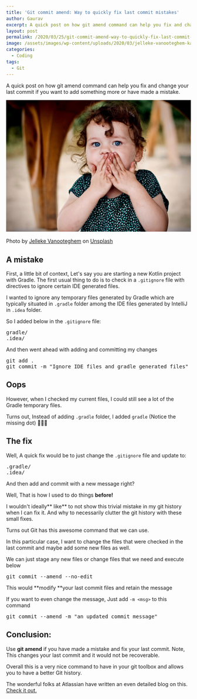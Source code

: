 ```yaml
---
title: 'Git commit amend: Way to quickly fix last commit mistakes'
author: Gaurav
excerpt: A quick post on how git amend command can help you fix and change your last commit if you want to add something more or have made a mistake.
layout: post
permalink: /2020/03/25/git-commit-amend-way-to-quickly-fix-last-commit-mistakes/
image: /assets/images/wp-content/uploads/2020/03/jelleke-vanooteghem-kabtmcdcabk-unsplash.jpg
categories:
  - Coding
tags:
  - Git
---
```

A quick post on how git amend command can help you fix and change your last commit if you want to add something more or have made a mistake.

![](/assets/images/wp-content/uploads/2020/03/jelleke-vanooteghem-kabtmcdcabk-unsplash.jpg)

Photo by&nbsp;[Jelleke Vanooteghem](https://unsplash.com/@ilumire?utm_source=unsplash&utm_medium=referral&utm_content=creditCopyText)&nbsp;on&nbsp;[Unsplash](https://unsplash.com/s/photos/oops?utm_source=unsplash&utm_medium=referral&utm_content=creditCopyText)

## A mistake

First, a little bit of context, Let's say you are starting a new Kotlin project with Gradle. The first usual thing to do is to check in a `.gitignore` file with directives to ignore certain IDE generated files.

I wanted to ignore any temporary files generated by Gradle which are typically situated in `.gradle` folder among the IDE files generated by IntelliJ in `.idea` folder.

So I added below in the `.gitignore` file:

<pre class="wp-block-preformatted">gradle/
.idea/</pre>

And then went ahead with adding and committing my changes

<pre class="wp-block-preformatted">git add .
git commit -m "Ignore IDE files and gradle generated files"</pre>

## Oops

However, when I checked my current files, I could still see a lot of the Gradle temporary files.

Turns out, Instead of adding `.gradle` folder, I added `gradle` (Notice the missing dot) 🤦🏻‍♂️

## The fix

Well, A quick fix would be to just change the `.gitignore` file and update to:

<pre class="wp-block-preformatted">.gradle/
.idea/</pre>

And then add and commit with a new message right?

Well, That is how I used to do things **before!**

I wouldn't ideally**&nbsp;like** to not show this trivial mistake in my git history when I can fix it. And why to necessarily clutter the git history with these small fixes.

Turns out Git has this awesome command that we can use.

In this particular case, I want to change the files that were checked in the last commit and maybe add some new files as well.

We can just stage any new files or change files that we need and execute below

<pre class="wp-block-preformatted">git commit --amend --no-edit</pre>

This would&nbsp;**modify&nbsp;**your last commit files and retain the message

If you want to even change the message, Just add `-m <msg>` to this command

<pre class="wp-block-preformatted">git <span class="hljs-keyword">commit</span> <span class="hljs-comment">--amend -m "an updated commit message"</span></pre>

## Conclusion:

Use **git amend** if you have made a mistake and fix your last commit. Note, This changes your last commit and it would not be recoverable.

Overall this is a very nice command to have in your git toolbox and allows you to have a better Git history.

The wonderful folks at Atlassian have written an even detailed blog on this. [Check it out.](https://www.atlassian.com/git/tutorials/rewriting-history)